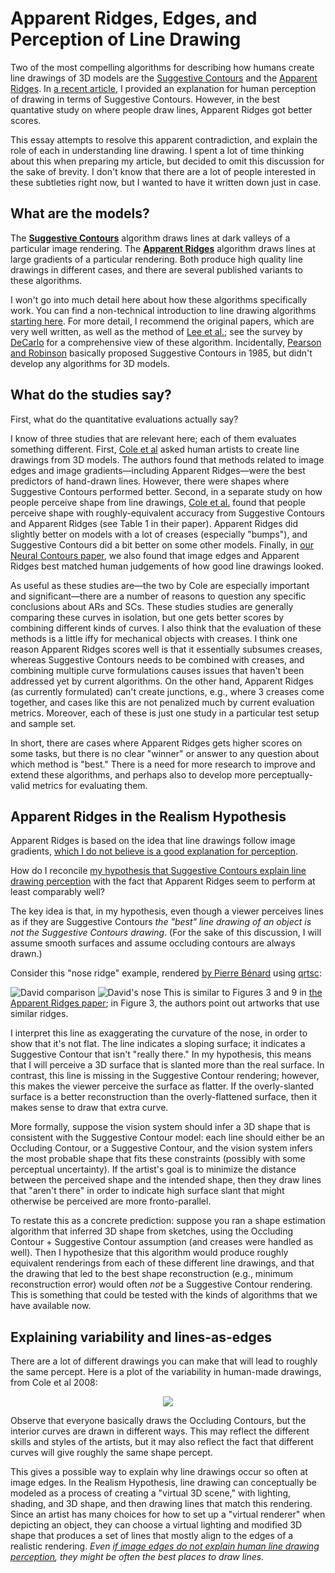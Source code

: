 # Apparent Ridges, Edges, and Perception of Line Drawing

Two of the most compelling algorithms for describing how humans create line drawings of 3D models are the [Suggestive Contours](https://gfx.cs.princeton.edu/gfx/proj/sugcon/) and the [Apparent Ridges](http://people.csail.mit.edu/tjudd/apparentridges.html). In [a recent article](https://journals.sagepub.com/doi/abs/10.1177/0301006620908207?journalCode=peca), I provided an explanation for human perception of drawing in terms of Suggestive Contours. However, in the best quantative study on where people draw lines, Apparent Ridges got better scores.

This essay attempts to resolve this apparent contradiction, and explain the role of each in understanding line drawing. I spent a lot of time thinking about this when preparing my article, but decided to omit this discussion for the sake of brevity. I don't know that there are a lot of people interested in these subtleties right now, but I wanted to have it written down just in case.  

What are the models?
--------

The [**Suggestive Contours**](https://gfx.cs.princeton.edu/gfx/proj/sugcon/) algorithm draws lines at dark valleys of a particular image rendering.   The [**Apparent Ridges**](http://people.csail.mit.edu/tjudd/apparentridges.html) algorithm draws lines at large gradients of a particular rendering. Both produce high quality line drawings in different cases, and there are several published variants to these algorithms.  

I won't go into much detail here about how these algorithms specifically work.
You can find a non-technical introduction to line drawing algorithms [starting here](https://medium.com/@aaronhertzmann/how-to-draw-pictures-contours-f3f345ed6a22).
For more detail, I recommend the original papers, which are very well written, as well as the method of [Lee et al.](http://cg.postech.ac.kr/papers/line-drawing-s07.pdf); see the survey by [DeCarlo](http://citeseerx.ist.psu.edu/viewdoc/download?doi=10.1.1.307.216&rep=rep1&type=pdf) for a comprehensive view of these algorithm. Incidentally, [Pearson and Robinson](https://ieeexplore.ieee.org/abstract/document/1457470/) basically proposed Suggestive Contours in 1985, but didn't develop any algorithms for 3D models.


What do the studies say?
--------

First, what do the quantitative evaluations actually say? 

I know of three studies that are relevant here; each of them evaluates something different. First, [Cole et al](https://gfx.cs.princeton.edu/proj/ld3d/) asked human artists to create line drawings from 3D models. The authors found that methods related to image edges and image gradients—including Apparent Ridges—were the best predictors of hand-drawn lines. However, there were shapes where Suggestive Contours performed better.    Second, in a separate study on how people perceive shape from line drawings, [Cole et al.](https://gfx.cs.princeton.edu/proj/ld3d/) found that people perceive shape with roughly-equivalent accuracy from Suggestive Contours and Apparent Ridges (see Table 1 in their paper). Apparent Ridges did slightly better on models with a lot of creases (especially "bumps"), and Suggestive Contours did a bit better on some other models. Finally, in [our Neural Contours paper](https://people.cs.umass.edu/~dliu/projects/NeuralContours/), we also found that image edges and Apparent Ridges best matched human judgements of how good line drawings looked. 

As useful as these studies are—the two by Cole are especially important and significant—there are a number of reasons to question any specific conclusions about ARs and SCs.  These studies studies are generally comparing these curves in isolation, but one gets better scores by combining different kinds of curves.  I also think that the evaluation of these methods is a little iffy for mechanical objects with creases. I think one reason Apparent Ridges scores well is that it essentially subsumes creases, whereas Suggestive Contours needs to be combined with creases, and combining multiple curve formulations causes issues that haven't been addressed yet by current algorithms. On the other hand, Apparent Ridges (as currently formulated) can't create junctions, e.g., where 3 creases come together, and cases like this are not penalized much by current evaluation metrics. Moreover, each of these is just one study in a particular test setup and sample set.

In short, there are cases where Apparent Ridges gets higher scores on some tasks, but there is no clear "winner" or answer to any question about which method is "best."  There is a need for more research to improve and extend these algorithms, and perhaps also to develop more perceptually-valid metrics for evaluating them.



Apparent Ridges in the Realism Hypothesis
-------------------------------

Apparent Ridges is based on the idea that line drawings follow image gradients, [which I do not believe is a good explanation for perception](https://hertzmann.github.io/2020/04/19/lines-as-edges.html).

How do I reconcile [my hypothesis that Suggestive Contours explain line drawing perception](https://journals.sagepub.com/doi/abs/10.1177/0301006620908207?journalCode=peca) with the fact that Apparent Ridges seem to perform at least comparably well?

The key idea is that, in my hypothesis, even though a viewer perceives lines as if they are Suggestive Contours _the "best" line drawing of an object is not the Suggestive Contours drawing_.  (For the sake of this discussion, I will assume smooth surfaces and assume occluding contours are always drawn.)

Consider this "nose ridge" example, rendered [by Pierre Bénard](https://arxiv.org/abs/1810.01175) using [qrtsc](https://github.com/fcole/qrtsc):

![David comparison](../../../images/david.jpg)
![David's nose](../../../images/david-nose.jpg)
This is similar to Figures 3 and 9 in [the Apparent Ridges paper](http://people.csail.mit.edu/tjudd/apparentridges.html); in Figure 3, the authors point out artworks that use similar ridges.

I interpret this line as exaggerating the curvature of the nose, in order to show that it's not flat.
The line indicates a sloping surface; it indicates a Suggestive Contour that isn't "really there." In my hypothesis, this means that I will perceive a 3D surface that is slanted more than the real surface. In contrast, this line is missing in the Suggestive Contour rendering; however, this makes the viewer perceive the surface as flatter. If the overly-slanted surface is a better reconstruction than the overly-flattened surface, then it makes sense to draw that extra curve.

More formally, suppose the vision system should infer a 3D shape that is consistent with the Suggestive Contour model: each line should either be an Occluding Contour, or a Suggestive Contour, and the vision system infers the most probable shape that fits these constraints (possibly with some perceptual uncertainty).  If the artist's goal is to minimize the distance between the perceived shape and the intended shape, then they draw lines that "aren't there" in order to indicate high surface slant that might otherwise be perceived are more fronto-parallel.

To restate this as a concrete prediction: suppose you ran a shape estimation algorithm that inferred 3D shape from sketches, using the Occluding Contour + Suggestive Contour assumption (and creases were handled as well). Then I hypothesize that this algorithm would produce roughly equivalent renderings from each of these different line drawings, and that the drawing that led to the best shape reconstruction (e.g., minimum reconstruction error) would often _not_ be a Suggestive Contour rendering.  This is something that could be tested with the kinds of algorithms that we have available now.


Explaining variability and lines-as-edges
----------------

There are a lot of different drawings you can make that will lead to roughly the same percept. Here is a plot of the variability in human-made drawings, from Cole et al 2008:

<p align="center">
<img src="../../../images/variability.jpg">
</p>

Observe that everyone basically draws the Occluding Contours, but the interior curves are drawn in different ways.  This may reflect the different skills and styles of the artists, but it may also reflect the fact that different curves will give roughly the same shape percept.

This gives a possible way to explain why line drawings occur so often at image edges. In the Realism Hypothesis, line drawing can conceptually be modeled as a process of creating a "virtual 3D scene," with lighting, shading, and 3D shape, and then drawing lines that match this rendering.  Since an artist has many choices for how to set up a "virtual renderer" when depicting an object, they can choose a virtual lighting and modified 3D shape that produces a set of lines that mostly align to the edges of a realistic rendering.  _Even [if image edges do not explain human line drawing perception](https://hertzmann.github.io/2020/04/19/lines-as-edges.html), they might be often the best places to draw lines._


